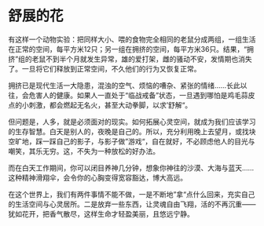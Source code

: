 # 舒展的花
有这样一个动物实验：把同样大小、喂的食物完全相同的老鼠分成两组，一组生活在正常的空间，每平方米12只；另一组在拥挤的空间，每平方米36只。结果，“拥挤”组的老鼠不到半个月就发生异常，雄的爱打架，雌的骚动不安，发情期也消失了。一旦将它们释放到正常空间，不久他们的行为又恢复正常。 


 拥挤已是现代生活一大隐患，混浊的空气、烦恼的嘈杂、紧张的情绪……长此以往，会危害人的健康。如果人一直处于“临战戒备”状态，一旦遇到哪怕是鸡毛蒜皮点的小刺激，都会燃起无名火，甚至大动拳脚，以求’舒解“。 


 但问题是，人多，就是必须面对的现实。如何拓展心灵空间，就成为我们应该学习的生存智慧。白天是别人的，夜晚是自己的。所以，充分利用晚上去望月，或找块空旷地，踩一踩自己的影子，与影子做”游戏“，自在就好，不必顾虑他人的目光与嘲笑，其乐无穷。这，不失为一种放松的好办法。 


 而在白天工作期间，你可以闭目养神几分钟，想象你神往的沙漠、大海与蓝天……这种精神滑翔伞，会令你的心胸变得宽容豁达，博大高远。 


 在这个世界上，我们有两件事情不能不做，一是不断地”拿“点什么回来，充实自己的生活空间与心灵居所。二是放弃一些东西，让灵魂自由飞翔，活的不再沉重——犹如花开，把香气散尽，这样生命才轻盈美丽，且悠远宁静。 

 